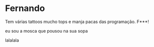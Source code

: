 # Fernando

Tem várias tattoos mucho tops e manja pacas das programação. F***!

eu sou a mosca que pousou na sua sopa

lalalala